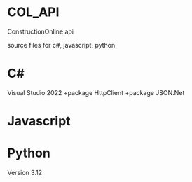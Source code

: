 # COL_API
ConstructionOnline api

source files for c#, javascript, python


# C#
Visual Studio 2022
+package HttpClient
+package JSON.Net

# Javascript

# Python
Version 3.12